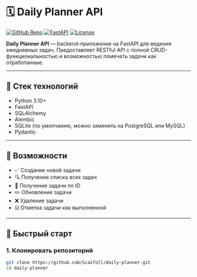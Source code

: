 # 🗓️ Daily Planner API

[![GitHub Repo](https://img.shields.io/badge/GitHub-daily--planner-blue?logo=github)](https://github.com/Scaifoll/daily-planner)
[![FastAPI](https://img.shields.io/badge/Framework-FastAPI-009688?logo=fastapi)](https://fastapi.tiangolo.com/)
[![License](https://img.shields.io/badge/license-MIT-green)](LICENSE)

**Daily Planner API** — backend-приложение на FastAPI для ведения ежедневных задач. Предоставляет RESTful API с полной CRUD-функциональностью и возможностью помечать задачи как отработанные.

---

## 🔧 Стек технологий

- Python 3.10+
- FastAPI
- SQLAlchemy
- Alembic
- SQLite (по умолчанию, можно заменить на PostgreSQL или MySQL)
- Pydantic

---

## 📌 Возможности

- ✅ Создание новой задачи
- 🔍 Получение списка всех задач
- 📄 Получение задачи по ID
- ✏️ Обновление задачи
- ❌ Удаление задачи
- ☑️ Отметка задачи как выполненной

---

## 🚀 Быстрый старт

### 1. Клонировать репозиторий

```bash
git clone https://github.com/Scaifoll/daily-planner.git
cd daily-planner
